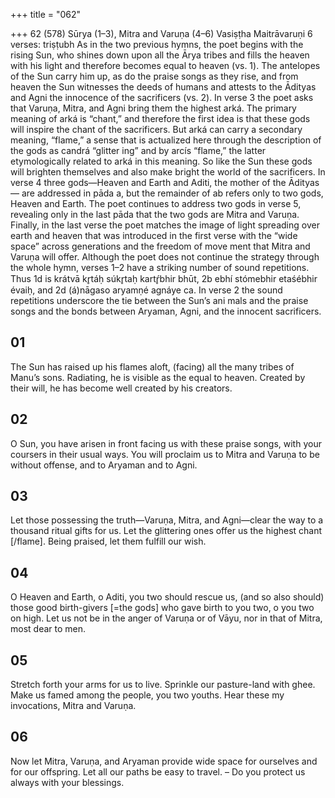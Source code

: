 +++
title = "062"

+++
62 (578)
Sūrya (1–3), Mitra and Varuṇa (4–6)
Vasiṣṭha Maitrāvaruṇi
6 verses: triṣṭubh
As in the two previous hymns, the poet begins with the rising Sun, who shines down  upon all the Ārya tribes and fills the heaven with his light and therefore becomes  equal to heaven (vs. 1). The antelopes of the Sun carry him up, as do the praise  songs as they rise, and from heaven the Sun witnesses the deeds of humans and  attests to the Ādityas and Agni the innocence of the sacrificers (vs. 2). In verse 3 the  poet asks that Varuṇa, Mitra, and Agni bring them the highest arká. The primary  meaning of arká is “chant,” and therefore the first idea is that these gods will inspire  the chant of the sacrificers. But arká can carry a secondary meaning, “flame,” a  sense that is actualized here through the description of the gods as candrá “glitter ing” and by arcís “flame,” the latter etymologically related to arká in this meaning.  So like the Sun these gods will brighten themselves and also make bright the world  of the sacrificers.
In verse 4 three gods—Heaven and Earth and Aditi, the mother of the Ādityas— are addressed in pāda a, but the remainder of ab refers only to two gods, Heaven  and Earth. The poet continues to address two gods in verse 5, revealing only in the  last pāda that the two gods are Mitra and Varuṇa. Finally, in the last verse the poet  matches the image of light spreading over earth and heaven that was introduced in  the first verse with the “wide space” across generations and the freedom of move
ment that Mitra and Varuṇa will offer.
Although the poet does not continue the strategy through the whole hymn,  verses 1–2 have a striking number of sound repetitions. Thus 1d is krátvā kr̥táḥ súkr̥taḥ kartŕ̥bhir bhūt, 2b ebhí stómebhir etaśébhir évaiḥ, and 2d (á)nāgaso aryamṇé agnáye ca. In verse 2 the sound repetitions underscore the tie between the Sun’s ani mals and the praise songs and the bonds between Aryaman, Agni, and the innocent  sacrificers.
## 01
The Sun has raised up his flames aloft, (facing) all the many tribes of  Manu’s sons.
Radiating, he is visible as the equal to heaven. Created by their will, he  has become well created by his creators.
## 02
O Sun, you have arisen in front facing us with these praise songs, with  your coursers in their usual ways.
You will proclaim us to Mitra and Varuṇa to be without offense, and to  Aryaman and to Agni.
## 03
Let those possessing the truth—Varuṇa, Mitra, and Agni—clear the way  to a thousand ritual gifts for us.
Let the glittering ones offer us the highest chant [/flame]. Being praised,  let them fulfill our wish.
## 04
O Heaven and Earth, o Aditi, you two should rescue us, (and so also  should) those good birth-givers [=the gods] who gave birth to you two,  o you two on high.
Let us not be in the anger of Varuṇa or of Vāyu, nor in that of Mitra,  most dear to men.
## 05
Stretch forth your arms for us to live. Sprinkle our pasture-land
with ghee.
Make us famed among the people, you two youths. Hear these my
invocations, Mitra and Varuṇa.
## 06
Now let Mitra, Varuṇa, and Aryaman provide wide space for ourselves  and for our offspring.
Let all our paths be easy to travel. – Do you protect us always with your  blessings.